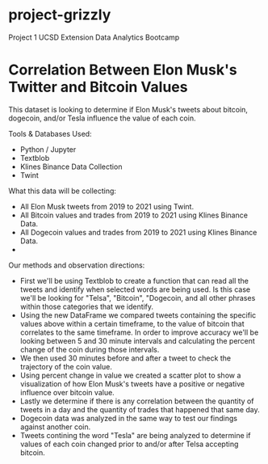 # project-grizzly
Project 1 UCSD Extension Data Analytics Bootcamp

# Correlation Between Elon Musk's Twitter and Bitcoin Values
This dataset is looking to determine if Elon Musk's tweets about bitcoin, dogecoin, and/or Tesla influence the value of each coin.

Tools & Databases Used:
- Python / Jupyter
- Textblob
- Klines Binance Data Collection
- Twint

What this data will be collecting:
- All Elon Musk tweets from 2019 to 2021 using Twint.
- All Bitcoin values and trades from 2019 to 2021 using Klines Binance Data.
- All Dogecoin values and trades from 2019 to 2021 using Klines Binance Data.
- 
Our methods and observation directions:
- First we'll be using Textblob to create a function that can read all the tweets and identify when selected words are being used. Is this case we'll be looking for "Telsa", "Bitcoin", "Dogecoin, and all other phrases within those categories that we identify.
- Using the new DataFrame we compared tweets containing the specific values above within a certain timeframe, to the value of bitcoin that correlates to the same timeframe. In order to improve accuracy we'll be looking between 5 and 30 minute intervals and calculating the percent change of the coin during those intervals.
- We then used 30 minutes before and after a tweet to check the trajectory of the coin value.
- Using percent change in value we created a scatter plot to show a visualization of how Elon Musk's tweets have a positive or negative influence over bitcoin value.
- Lastly we determine if there is any correlation between the quantity of tweets in a day and the quantity of trades that happened that same day.
- Dogecoin data was analyzed in the same way to test our findings against another coin.
- Tweets contining the word "Tesla" are being analyzed to determine if values of each coin changed prior to and/or after Telsa accepting bitcoin.
